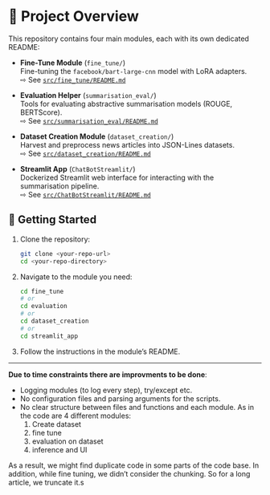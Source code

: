 # 📂 Project Overview

This repository contains four main modules, each with its own dedicated README:

- **Fine-Tune Module** (`fine_tune/`)  
  Fine-tuning the `facebook/bart-large-cnn` model with LoRA adapters.  
  ⇨ See [`src/fine_tune/README.md`](src/fine_tune/README.md)

- **Evaluation Helper** (`summarisation_eval/`)  
  Tools for evaluating abstractive summarisation models (ROUGE, BERTScore).  
  ⇨ See [`src/summarisation_eval/README.md`](src/evaluation/README.md)

- **Dataset Creation Module** (`dataset_creation/`)  
  Harvest and preprocess news articles into JSON-Lines datasets.  
  ⇨ See [`src/dataset_creation/README.md`](src/dataset_creation/README.md)

- **Streamlit App** (`ChatBotStreamlit/`)  
  Dockerized Streamlit web interface for interacting with the summarisation pipeline.  
  ⇨ See [`src/ChatBotStreamlit/README.md`](src/streamlit_app/README.md)

## 🚀 Getting Started

1. Clone the repository:
   ```bash
   git clone <your-repo-url>
   cd <your-repo-directory>
   ```
2. Navigate to the module you need:
   ```bash
   cd fine_tune
   # or
   cd evaluation
   # or
   cd dataset_creation
   # or
   cd streamlit_app
   ```
3. Follow the instructions in the module’s README.

---
**Due to time constraints there are improvments to be done**: 
- Logging modules (to log every step), try/except etc. 
- No configuration files and parsing arguments for the scripts.  
- No clear structure between files and functions and each module. As in the code 
are 4 different modules:  
  1. Create dataset  
  2.  fine tune 
  3. evaluation on dataset  
  4. inference and UI 


As a result, we might find duplicate code in some parts of the code base. 
In addition, while fine tuning, we didn’t consider the chunking. So for a long article, we 
truncate it.s
